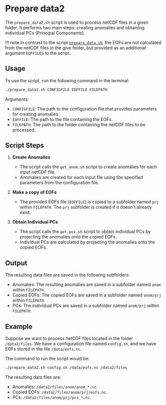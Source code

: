 # Prepare data2

The `prepare_data2.sh` script is used to process netCDF files in a given folder. It performs two main steps: creating
anomalies and obtaining individual PCs (Principal Components).

!!! note
    In contrast to the script [`prepare_data.sh`](prepare_data.md), the EOFs are not calculated from the netCDF files in
    the give folder, but provided as an additional argument `EOFFILES` to the script.

## Usage

To use the script, run the following command in the terminal:

```bash
./prepare_data2.sh CONFIGFILE EOFFILE FILEPATH
```

Arguments:

- `CONFIGFILE`: The path to the configuration file that provides parameters for creating anomalies.
- `EOFFILE`: The path to the file containing the EOFs.
- `FILEPATH`: The path to the folder containing the netCDF files to be processed.

## Script Steps

1. **Create Anomalies**
    - The script calls the `get_anom.sh` script to create anomalies for each input netCDF file.
    - Anomalies are created for each input file using the specified parameters from the configuration file.

2. **Make a copy of EOFs**
    - The provided EOFs file (`EOFFILE`) is copied to a subfolder named `prj` within `FILEPATH`. The `prj` subfolder is created if it doesn't already exist.

3. **Obtain Individual PCs**
    - The script calls the `get_pcs.sh` script to obtain individual PCs by projecting the anomalies onto the copied EOFs.
    - Individual PCs are calculated by projecting the anomalies onto the copied EOFs.

## Output

The resulting data files are saved in the following subfolders:

- Anomalies: The resulting anomalies are saved in a subfolder named `anom` within `FILEPATH`.
- Copied EOFs: The copied EOFs are saved in a subfolder named `anom/prj` within `FILEPATH`.
- PCs: The individual PCs are saved in a subfolder named `anom/prj` within `FILEPATH`.

## Example

Suppose we want to process netCDF files located in the folder `/data2/files`. We have a configuration file named `config.sh`, and we have EOFs stored in the file `/data/eofs.nc`.

The command to run the script would be:

```bash
./prepare_data2.sh config.sh /data/eofs.nc /data2/files
```

The resulting data files are:

- Anomalies: `/data2/files/anom/anom_*.nc`.
- Copied EOFs: `/data2/files/anom/prj/eofs.nc`.
- PCs: `/data2/files/anom/prj/pcs_*.nc`.